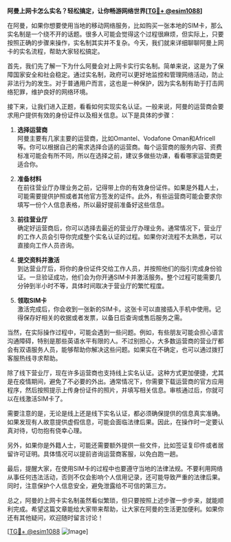 **阿曼上网卡怎么实名？轻松搞定，让你畅游网络世界[[TG💪+ @esim1088](https://t.me/s/esim1088)]**

在阿曼，如果你想要使用当地的移动网络服务，比如购买一张本地的SIM卡，那么实名制是一个绕不开的话题。很多人可能会觉得这个过程很麻烦，但实际上，只要按照正确的步骤来操作，实名制其实并不复杂。今天，我们就来详细聊聊阿曼上网卡的实名流程，帮助大家轻松搞定。

首先，我们先了解一下为什么阿曼会对上网卡实行实名制。简单来说，这是为了保障国家安全和社会稳定。通过实名制，政府可以更好地监控和管理网络活动，防止非法行为的发生。对于普通用户而言，这也是一种保护，因为实名制有助于打击网络犯罪，维护良好的网络环境。

接下来，让我们进入正题，看看如何实现实名认证。一般来说，阿曼的运营商会要求用户提供有效的身份证件以及相关信息。以下是具体的步骤：

1. **选择运营商**  
   阿曼主要有几家主要的运营商，比如Omantel、Vodafone Oman和Africell等。你可以根据自己的需求选择合适的运营商。每个运营商的服务内容、资费标准可能会有所不同，所以在选择之前，建议多做些功课，看看哪家运营商更适合你。

2. **准备材料**  
   在前往营业厅办理业务之前，记得带上你的有效身份证件。如果是外籍人士，可能需要提供护照或者其他官方签发的证件。此外，有些运营商可能会要求你填写一份个人信息表格，所以最好提前准备好这些信息。

3. **前往营业厅**  
   确定好运营商后，你可以选择去最近的营业厅办理业务。通常情况下，营业厅的工作人员会引导你完成整个实名认证的过程。如果你对流程不太熟悉，可以直接向工作人员咨询。

4. **提交资料并激活**  
   到达营业厅后，将你的身份证件交给工作人员，并按照他们的指引完成身份验证。一旦验证成功，他们会为你开通SIM卡并激活服务。整个过程可能需要几分钟到半小时不等，具体时间取决于营业厅的繁忙程度。

5. **领取SIM卡**  
   激活完成后，你会收到一张新的SIM卡。这张卡可以直接插入手机中使用。记得保存好相关的收据或者发票，以备日后查询或售后服务之需。

当然，在实际操作过程中，可能会遇到一些问题。例如，有些朋友可能会担心语言沟通障碍，特别是那些英语水平有限的人。不过别担心，大多数运营商的营业厅都会有双语服务人员，能够帮助你解决这些问题。如果实在不确定，也可以通过拨打客服热线寻求帮助。

除了线下营业厅，现在许多运营商也支持线上实名认证。这种方式更加便捷，尤其是在疫情期间，避免了不必要的外出。通常情况下，你需要下载运营商的官方应用程序，然后按照提示上传身份证件的照片，并填写相关信息。审核通过后，你就可以在线激活SIM卡了。

需要注意的是，无论是线上还是线下实名认证，都必须确保提供的信息真实准确。如果发现有人故意提供虚假信息，可能会面临法律后果。因此，在操作时一定要认真对待，切勿抱有侥幸心理。

另外，如果你是外籍人士，可能还需要额外提供一些文件，比如签证复印件或者居留许可证明。具体情况可以提前咨询运营商客服，以免白跑一趟。

最后，提醒大家，在使用SIM卡的过程中也要遵守当地的法律法规。不要利用网络从事任何违法活动，否则不仅会影响个人信用记录，还可能导致严重的法律后果。同时，注意保护个人信息安全，避免泄露给不可信的第三方。

总之，阿曼的上网卡实名制虽然看似繁琐，但只要按照上述步骤一步步来，就能顺利完成。希望这篇文章能给大家带来帮助，让大家在阿曼的生活更加便利。如果你还有其他疑问，欢迎随时留言讨论！

[[TG💪+ @esim1088](https://t.me/s/esim1088) ![Image](https://i.postimg.cc/4NQfJmqS/Snipaste-2025-05-13-00-14-12.png)]